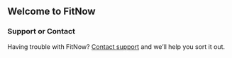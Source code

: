 ## Welcome to FitNow







### Support or Contact

Having trouble with FitNow? [Contact support](https://bryanhoonlee.github.io/FitNow/) and we’ll help you sort it out.

